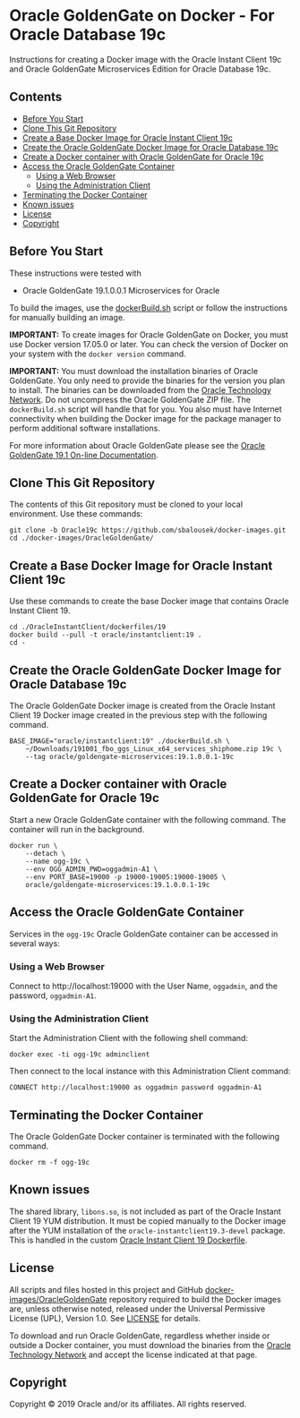 Oracle GoldenGate on Docker - For Oracle Database 19c
===============
Instructions for creating a Docker image with the Oracle Instant Client 19c and Oracle GoldenGate Microservices Edition for Oracle Database 19c.

## Contents

* [Before You Start](#before-you-start)
* [Clone This Git Repository](#clone-this-git-repository)
* [Create a Base Docker Image for Oracle Instant Client 19c](#create-a-base-docker-image-for-oracle-instant-client-19c)
* [Create the Oracle GoldenGate Docker Image for Oracle Database 19c](#create-the-oracle-goldengate-docker-image-for-oracle-database-19c)
* [Create a Docker container with Oracle GoldenGate for Oracle 19c](#create-a-docker-container-with-oracle-goldengate-for-oracle-19c)
* [Access the Oracle GoldenGate Container](#access-the-oracle-goldengate-container)
  * [Using a Web Browser](#using-a-web-browser)
  * [Using the Administration Client](#using-the-administration-client)
* [Terminating the Docker Container](#terminating-the-docker-container)
* [Known issues](#known-issues)
* [License](#license)
* [Copyright](#copyright)

## Before You Start
These instructions were tested with

- Oracle GoldenGate 19.1.0.0.1 Microservices for Oracle

To build the images, use the [dockerBuild.sh](dockerBuild.sh) script or follow the instructions for manually building an image.

**IMPORTANT:** To create images for Oracle GoldenGate on Docker, you must use Docker version 17.05.0 or later. You can check the version of Docker on your system with the `docker version` command.

**IMPORTANT:** You must download the installation binaries of Oracle GoldenGate. You only need to provide the binaries for the version you plan to install. The binaries can be downloaded from the [Oracle Technology Network](http://www.oracle.com/technetwork/middleware/goldengate/downloads/index.html). Do not uncompress the Oracle GoldenGate ZIP file. The `dockerBuild.sh` script will handle that for you. You also must have Internet connectivity when building the Docker image for the package manager to perform additional software installations.

For more information about Oracle GoldenGate please see the [Oracle GoldenGate 19.1 On-line Documentation](https://docs.oracle.com/en/middleware/goldengate/core/19.1/index.html).

## Clone This Git Repository
The contents of this Git repository must be cloned to your local environment. Use these commands:

    git clone -b Oracle19c https://github.com/sbalousek/docker-images.git
    cd ./docker-images/OracleGoldenGate/

## Create a Base Docker Image for Oracle Instant Client 19c
Use these commands to create the base Docker image that contains Oracle Instant Client 19.

    cd ./OracleInstantClient/dockerfiles/19
    docker build --pull -t oracle/instantclient:19 .
    cd -

## Create the Oracle GoldenGate Docker Image for Oracle Database 19c
The Oracle GoldenGate Docker image is created from the Oracle Instant Client 19 Docker image created in the previous step with the following command.

    BASE_IMAGE="oracle/instantclient:19" ./dockerBuild.sh \
        ~/Downloads/191001_fbo_ggs_Linux_x64_services_shiphome.zip 19c \
        --tag oracle/goldengate-microservices:19.1.0.0.1-19c

## Create a Docker container with Oracle GoldenGate for Oracle 19c
Start a new Oracle GoldenGate container with the following command. The container will run in the background.

    docker run \
        --detach \
        --name ogg-19c \
        --env OGG_ADMIN_PWD=oggadmin-A1 \
        --env PORT_BASE=19000 -p 19000-19005:19000-19005 \
        oracle/goldengate-microservices:19.1.0.0.1-19c

## Access the Oracle GoldenGate Container
Services in the `ogg-19c` Oracle GoldenGate container can be accessed in several ways:

### Using a Web Browser
Connect to http://localhost:19000 with the User Name, `oggadmin`, and the password, `oggadmin-A1`.

### Using the Administration Client
Start the Administration Client with the following shell command:

    docker exec -ti ogg-19c adminclient

Then connect to the local instance with this Administration Client command:

    CONNECT http://localhost:19000 as oggadmin password oggadmin-A1

## Terminating the Docker Container
The Oracle GoldenGate Docker container is terminated with the following command.

    docker rm -f ogg-19c

## Known issues
The shared library, `libons.so`, is not included as part of the Oracle Instant Client 19 YUM distribution. It must be copied manually to the Docker image after the YUM installation of the `oracle-instantclient19.3-devel` package.  This is handled in the custom [Oracle Instant Client 19 Dockerfile](OracleInstantClient/dockerfiles/19/Dockerfile).

## License
All scripts and files hosted in this project and GitHub [docker-images/OracleGoldenGate](./) repository required to build the Docker images are, unless otherwise noted, released under the Universal Permissive License (UPL), Version 1.0.  See [LICENSE](./LICENSE) for details.

To download and run Oracle GoldenGate, regardless whether inside or outside a Docker container, you must download the binaries from the [Oracle Technology Network](http://www.oracle.com/technetwork/middleware/goldengate/downloads/index.html) and accept the license indicated at that page.

## Copyright
Copyright &copy; 2019 Oracle and/or its affiliates. All rights reserved.
